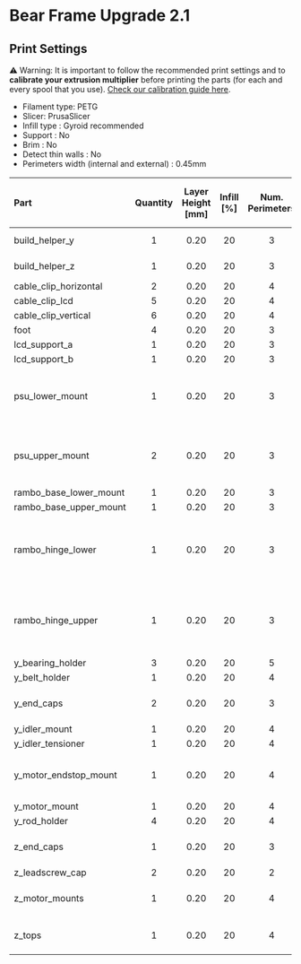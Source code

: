 # Bear Frame Upgrade 2.1


## Print Settings

:warning: Warning: It is important to follow the recommended print settings and to **calibrate your extrusion multiplier** before printing the parts (for each and every spool that you use). [Check our calibration guide here](https://guides.bear-lab.com/Guide/Extrusion+multiplier+and+filament+diameter/8).

* Filament type: PETG
* Slicer: PrusaSlicer
* Infill type : Gyroid recommended
* Support : No
* Brim : No
* Detect thin walls : No
* Perimeters width (internal and external) : 0.45mm


| Part | Quantity | Layer<br/>Height<br/>[mm] | Infill [%] | Num.<br/>Perimeters | Num.<br/>Top / Bottom<br/>Layers | Note |
|:-----|:--------:|:-------------------------:|:----------:|:-------------------:|:--------------------------------:|:-----|
| build_helper_y         | 1 | 0.20 | 20 | 3 | 5 | :warning: Print a single part                     |
| build_helper_z         | 1 | 0.20 | 20 | 3 | 5 | :warning: Print a single part                     |
| cable_clip_horizontal  | 2 | 0.20 | 20 | 4 | 5 |                                                   |
| cable_clip_lcd         | 5 | 0.20 | 20 | 4 | 5 |                                                   |
| cable_clip_vertical    | 6 | 0.20 | 20 | 4 | 5 |                                                   |
| foot                   | 4 | 0.20 | 20 | 3 | 5 |                                                   |
| lcd_support_a          | 1 | 0.20 | 20 | 3 | 5 |                                                   |
| lcd_support_b          | 1 | 0.20 | 20 | 3 | 5 |                                                   |
| psu_lower_mount        | 1 | 0.20 | 20 | 3 | 5 | File name may vary depending your PSU version     |
| psu_upper_mount        | 2 | 0.20 | 20 | 3 | 5 | File name may vary depending your PSU version     |
| rambo_base_lower_mount | 1 | 0.20 | 20 | 3 | 5 |                                                   |
| rambo_base_upper_mount | 1 | 0.20 | 20 | 3 | 5 |                                                   |
| rambo_hinge_lower      | 1 | 0.20 | 20 | 3 | 5 | File name may vary depending your printer version |
| rambo_hinge_upper      | 1 | 0.20 | 20 | 3 | 5 | File name may vary depending your printer version |
| y_bearing_holder       | 3 | 0.20 | 20 | 5 | 5 |                                                   |
| y_belt_holder          | 1 | 0.20 | 20 | 4 | 5 |                                                   |
| y_end_caps             | 2 | 0.20 | 20 | 3 | 5 | Total of 4 printed parts                          |
| y_idler_mount          | 1 | 0.20 | 20 | 4 | 5 |                                                   |
| y_idler_tensioner      | 1 | 0.20 | 20 | 4 | 5 |                                                   |
| y_motor_endstop_mount  | 1 | 0.20 | 20 | 4 | 5 | :warning: Only for MK2(S) or MK2.5(S)             |
| y_motor_mount          | 1 | 0.20 | 20 | 4 | 5 |                                                   |
| y_rod_holder           | 4 | 0.20 | 20 | 4 | 5 |                                                   |
| z_end_caps             | 1 | 0.20 | 20 | 3 | 5 | Total of 2 printed parts                          |
| z_leadscrew_cap        | 2 | 0.20 | 20 | 2 | 5 |                                                   |
| z_motor_mounts         | 1 | 0.20 | 20 | 4 | 5 | Total of 2 printed parts                          |
| z_tops                 | 1 | 0.20 | 20 | 4 | 5 | Total of 2 printed parts                          |
